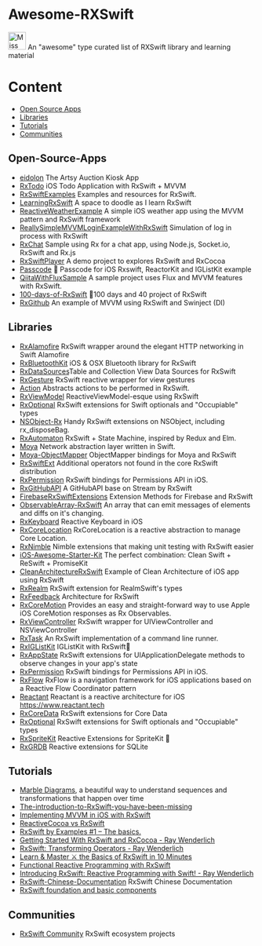 # Awesome-RXSwift

<img src="https://raw.githubusercontent.com/ReactiveX/RxSwift/master/assets/Rx_Logo_M.png" alt="Miss Electric Eel 2016" width="36" height="36">  An "awesome" type curated list of RXSwift library and learning material


# Content
- [Open Source Apps](#open-source-apps)
- [Libraries](#libraries)
- [Tutorials](#tutorials)
- [Communities](#communities)

## Open-Source-Apps

- [eidolon](https://github.com/artsy/eidolon) The Artsy Auction Kiosk App
- [RxTodo](https://github.com/devxoul/RxTodo) iOS Todo Application with RxSwift + MVVM
- [RxSwiftExamples](https://github.com/DroidsOnRoids/RxSwiftExamples) Examples and resources for RxSwift.
- [LearningRxSwift](https://github.com/pepaslabs/LearningRxSwift) A space to doodle as I learn RxSwift
- [ReactiveWeatherExample](https://github.com/marinbenc/ReactiveWeatherExample) A simple iOS weather app using the MVVM pattern and RxSwift framework
- [ReallySimpleMVVMLoginExampleWithRxSwift](https://github.com/carlosypunto/ReallySimpleMVVMLoginExampleWithRxSwift) Simulation of log in process with RxSwift
- [RxChat](https://github.com/bontoJR/RxChat) Sample using Rx for a chat app, using Node.js, Socket.io, RxSwift and Rx.js
- [RxSwiftPlayer](https://github.com/scotteg/RxSwiftPlayer) A demo project to explores RxSwift and RxCocoa
- [Passcode](https://github.com/cruisediary/Passcode) 🔑 Passcode for iOS Rxswift, ReactorKit and IGListKit example
- [QiitaWithFluxSample](https://github.com/marty-suzuki/QiitaWithFluxSample) A sample project uses Flux and MVVM features with RxSwift.
- [100-days-of-RxSwift](https://github.com/Edison-Hsu/100-days-of-RxSwift) 💨100 days and 40 project of RxSwift
- [RxGithub](https://github.com/oronbz/RxGithub) An example of MVVM using RxSwift and Swinject (DI)

## Libraries

- [RxAlamofire](https://github.com/RxSwiftCommunity/RxAlamofire) RxSwift wrapper around the elegant HTTP networking in Swift Alamofire
- [RxBluetoothKit](https://github.com/Polidea/RxBluetoothKit) iOS & OSX Bluetooth library for RxSwift
- [RxDataSources](https://github.com/RxSwiftCommunity/RxDataSources)Table and Collection View Data Sources for RxSwift
- [RxGesture](https://github.com/RxSwiftCommunity/RxGesture) RxSwift reactive wrapper for view gestures
- [Action](https://github.com/RxSwiftCommunity/Action) Abstracts actions to be performed in RxSwift.
- [RxViewModel](https://github.com/RxSwiftCommunity/RxViewModel) ReactiveViewModel-esque using RxSwift
- [RxOptional](https://github.com/RxSwiftCommunity/RxOptional) RxSwift extensions for Swift optionals and "Occupiable" types
- [NSObject-Rx](https://github.com/RxSwiftCommunity/NSObject-Rx) Handy RxSwift extensions on NSObject, including rx_disposeBag.
- [RxAutomaton](https://github.com/inamiy/RxAutomaton) RxSwift + State Machine, inspired by Redux and Elm.
- [Moya](https://github.com/Moya/Moya) Network abstraction layer written in Swift.
- [Moya-ObjectMapper](https://github.com/ivanbruel/Moya-ObjectMapper) ObjectMapper bindings for Moya and RxSwift
- [RxSwiftExt](https://github.com/RxSwiftCommunity/RxSwiftExt) Additional operators not found in the core RxSwift distribution
- [RxPermission](https://github.com/sunshinejr/RxPermission) RxSwift bindings for Permissions API in iOS.
- [RxGitHubAPI](https://github.com/FengDeng/RxGitHubAPI) A GitHubAPI base on Stream by RxSwift
- [FirebaseRxSwiftExtensions](https://github.com/RxSwiftCommunity/FirebaseRxSwiftExtensions) Extension Methods for Firebase and RxSwift
- [ObservableArray-RxSwift](https://github.com/safx/ObservableArray-RxSwift) An array that can emit messages of elements and diffs on it's changing.
- [RxKeyboard](https://github.com/RxSwiftCommunity/RxKeyboard) Reactive Keyboard in iOS
- [RxCoreLocation](https://github.com/RxSwiftCommunity/RxCoreLocation) RxCoreLocation is a reactive abstraction to manage Core Location.
- [RxNimble](https://github.com/RxSwiftCommunity/RxNimble) Nimble extensions that making unit testing with RxSwift easier 
- [iOS-Awesome-Starter-Kit](https://github.com/NghiaTranUIT/iOS-Awesome-Starter-Kit) The perfect combination: Clean Swift + ReSwift + PromiseKit
- [CleanArchitectureRxSwift](https://github.com/sergdort/CleanArchitectureRxSwift) Example of Clean Architecture of iOS app using RxSwift
- [RxRealm](https://github.com/RxSwiftCommunity/RxRealm) RxSwift extension for RealmSwift's types
- [RxFeedback](https://github.com/kzaher/RxFeedback) Architecture for RxSwift
- [RxCoreMotion](https://github.com/RxSwiftCommunity/RxCoreMotion) Provides an easy and straight-forward way to use Apple iOS CoreMotion responses as Rx Observables.
- [RxViewController](https://github.com/devxoul/RxViewController) RxSwift wrapper for UIViewController and NSViewController
- [RxTask](https://github.com/RxSwiftCommunity/RxTask) An RxSwift implementation of a command line runner.
- [RxIGListKit](https://github.com/yuzushioh/RxIGListKit) IGListKit with RxSwift🚀
- [RxAppState](https://github.com/pixeldock/RxAppState) RxSwift extensions for UIApplicationDelegate methods to observe changes in your app's state
- [RxPermission](https://github.com/sunshinejr/RxPermission) RxSwift bindings for Permissions API in iOS.
- [RxFlow](https://github.com/RxSwiftCommunity/RxFlow) RxFlow is a navigation framework for iOS applications based on a Reactive Flow Coordinator pattern
- [Reactant](https://github.com/Brightify/Reactant) Reactant is a reactive architecture for iOS https://www.reactant.tech
- [RxCoreData](https://github.com/RxSwiftCommunity/RxCoreData) RxSwift extensions for Core Data
- [RxOptional](https://github.com/RxSwiftCommunity/RxOptional) RxSwift extensions for Swift optionals and "Occupiable" types
- [RxSpriteKit](https://github.com/giginet/RxSpriteKit) Reactive Extensions for SpriteKit 👾
- [RxGRDB](https://github.com/RxSwiftCommunity/RxGRDB) Reactive extensions for SQLite


## Tutorials

- [Marble Diagrams](http://rxmarbles.com/), a beautiful way to understand sequences and transformations that happen over time
- [The-introduction-to-RxSwift-you-have-been-missing](https://github.com/DTVD/The-introduction-to-RxSwift-you-have-been-missing)
- [Implementing MVVM in iOS with RxSwift](https://medium.cobeisfresh.com/implementing-mvvm-in-ios-with-rxswift-458a2d47c33d#.3i0ir1gdh)
- [ReactiveCocoa vs RxSwift](https://www.raywenderlich.com/126522/reactivecocoa-vs-rxswift)
- [RxSwift by Examples #1 – The basics.](http://www.thedroidsonroids.com/blog/ios/rxswift-by-examples-1-the-basics/)
- [Getting Started With RxSwift and RxCocoa - Ray Wenderlich](https://www.raywenderlich.com/138547/getting-started-with-rxswift-and-rxcocoa)
- [RxSwift: Transforming Operators - Ray Wenderlich](https://www.raywenderlich.com/158205/rxswift-transforming-operators)
- [Learn & Master ⚔️ the Basics of RxSwift in 10 Minutes](https://medium.com/ios-os-x-development/learn-and-master-%EF%B8%8F-the-basics-of-rxswift-in-10-minutes-818ea6e0a05b)
- [Functional Reactive Programming with RxSwift](https://news.realm.io/news/slug-max-alexander-functional-reactive-rxswift/)
- [Introducing RxSwift: Reactive Programming with Swift! - Ray Wenderlich](https://www.raywenderlich.com/158026/introducing-rxswift-reactive-programming-swift)
- [RxSwift-Chinese-Documentation](https://github.com/beeth0ven/RxSwift-Chinese-Documentation) RxSwift Chinese Documentation
- [RxSwift foundation and basic components](https://codeburst.io/rxswift-foundation-and-basic-components-36f7db186e3e) 

## Communities
- [RxSwift Community](https://github.com/RxSwiftCommunity) RxSwift ecosystem projects

